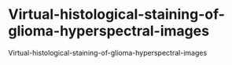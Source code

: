 # Virtual-histological-staining-of-glioma-hyperspectral-images
Virtual-histological-staining-of-glioma-hyperspectral-images
